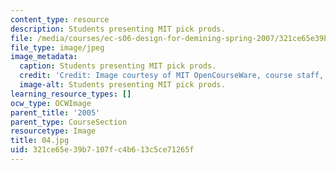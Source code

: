 ```yaml
---
content_type: resource
description: Students presenting MIT pick prods.
file: /media/courses/ec-s06-design-for-demining-spring-2007/321ce65e39b7107fc4b613c5ce71265f_04.jpg
file_type: image/jpeg
image_metadata:
  caption: Students presenting MIT pick prods.
  credit: 'Credit: Image courtesy of MIT OpenCourseWare, course staff, and students.'
  image-alt: Students presenting MIT pick prods.
learning_resource_types: []
ocw_type: OCWImage
parent_title: '2005'
parent_type: CourseSection
resourcetype: Image
title: 04.jpg
uid: 321ce65e-39b7-107f-c4b6-13c5ce71265f
---
```

